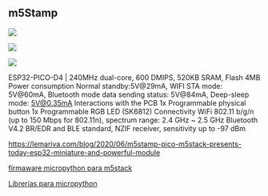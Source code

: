 ## m5Stamp

![](https://lemariva.com/storage/temp/public/ceb/0a9/11f/611619a87ef3c182267070__800.jpg)

![](https://lemariva.com/storage/temp/public/441/fca/656/61161bd76ebbf253064951__800.jpg)

![](https://lemariva.com/storage/temp/public/936/ff0/58a/61161bcd455ce682516997__800.jpg)


ESP32-PICO-D4 | 240MHz dual-core, 600 DMIPS, 520KB SRAM, Flash 4MB
Power consumption
Normal standby:5V@29mA,
WIFI STA mode: 5V@60mA,
Bluetooth mode data sending status: 5V@84mA, Deep-sleep mode: 5V@0.35mA
Interactions with the PCB
1x Programmable physical button
1x Programmable RGB LED (SK6812)
Connectivity
WiFi 802.11 b/g/n (up to 150 Mbps for 802.11n), spectrum range: 2.4 GHz ~ 2.5 GHz
Bluetooth V4.2 BR/EDR and BLE standard, NZIF receiver, sensitivity up to -97 dBm



https://lemariva.com/blog/2020/06/m5stamp-pico-m5stack-presents-today-esp32-miniature-and-powerful-module


[firmaware micropython para m5stack](https://github.com/m5stack/M5Stack_MicroPython)

[Librerías para micropython](https://github.com/m5stack/micropython-lib)